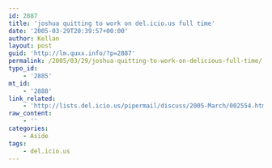 ```yaml
---
id: 2887
title: 'joshua quitting to work on del.icio.us full time'
date: '2005-03-29T20:39:57+00:00'
author: Kellan
layout: post
guid: 'http://lm.quxx.info/?p=2887'
permalink: /2005/03/29/joshua-quitting-to-work-on-delicious-full-time/
typo_id:
    - '2885'
mt_id:
    - '2888'
link_related:
    - 'http://lists.del.icio.us/pipermail/discuss/2005-March/002554.html'
raw_content:
    - ''
categories:
    - Aside
tags:
    - del.icio.us
---
```


